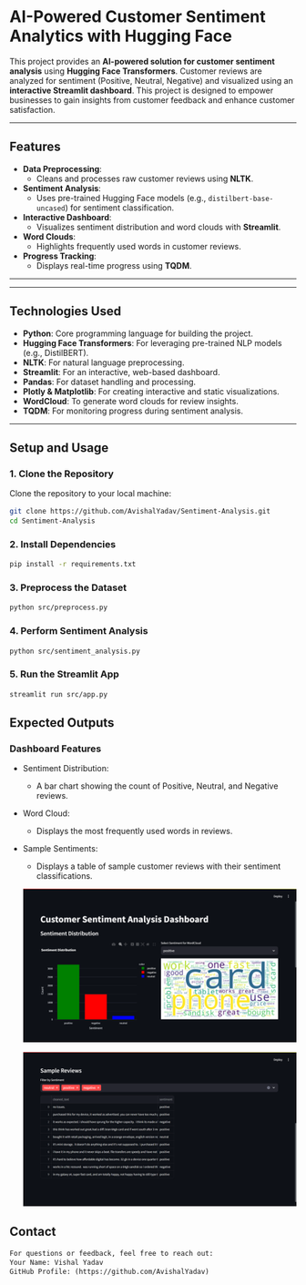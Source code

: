 # AI-Powered Customer Sentiment Analytics with Hugging Face

This project provides an **AI-powered solution for customer sentiment analysis** using **Hugging Face Transformers**. Customer reviews are analyzed for sentiment (Positive, Neutral, Negative) and visualized using an **interactive Streamlit dashboard**. This project is designed to empower businesses to gain insights from customer feedback and enhance customer satisfaction.

---

## Features

- **Data Preprocessing**:
  - Cleans and processes raw customer reviews using **NLTK**.
- **Sentiment Analysis**:
  - Uses pre-trained Hugging Face models (e.g., `distilbert-base-uncased`) for sentiment classification.
- **Interactive Dashboard**:
  - Visualizes sentiment distribution and word clouds with **Streamlit**.
- **Word Clouds**:
  - Highlights frequently used words in customer reviews.
- **Progress Tracking**:
  - Displays real-time progress using **TQDM**.

---


---

## Technologies Used

- **Python**: Core programming language for building the project.
- **Hugging Face Transformers**: For leveraging pre-trained NLP models (e.g., DistilBERT).
- **NLTK**: For natural language preprocessing.
- **Streamlit**: For an interactive, web-based dashboard.
- **Pandas**: For dataset handling and processing.
- **Plotly & Matplotlib**: For creating interactive and static visualizations.
- **WordCloud**: To generate word clouds for review insights.
- **TQDM**: For monitoring progress during sentiment analysis.

---

## Setup and Usage

### 1. Clone the Repository
Clone the repository to your local machine:
```bash
git clone https://github.com/AvishalYadav/Sentiment-Analysis.git
cd Sentiment-Analysis
```

### 2. Install Dependencies

```bash
pip install -r requirements.txt
```

### 3. Preprocess the Dataset

```bash
python src/preprocess.py
```

### 4. Perform Sentiment Analysis

```bash
python src/sentiment_analysis.py
```

### 5. Run the Streamlit App

```bash
streamlit run src/app.py
```

## Expected Outputs
### Dashboard Features
- Sentiment Distribution:
  - A bar chart showing the count of Positive, Neutral, and Negative reviews.
- Word Cloud:
  - Displays the most frequently used words in reviews.
- Sample Sentiments:
  - Displays a table of sample customer reviews with their sentiment classifications.

  ![alt text](image-2.png)

  ![alt text](image-1.png)

## Contact
    For questions or feedback, feel free to reach out:
    Your Name: Vishal Yadav
    GitHub Profile: (https://github.com/AvishalYadav)
